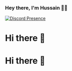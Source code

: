 ### Hey there, I'm Hussain 👋🏼


[![Discord Presence](https://lanyard.cnrad.dev/api/257891437650116608)](https://discord.com/users/257891437650116608)

# Hi there 👋



# Hi there 👋
